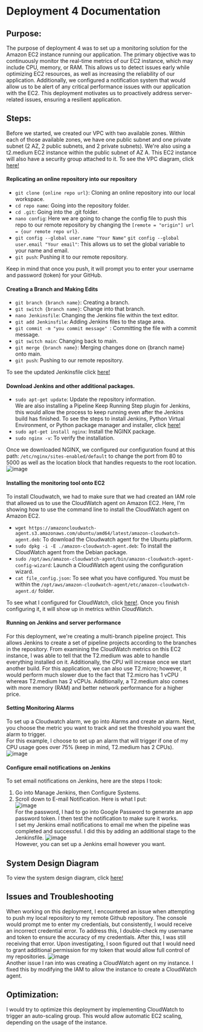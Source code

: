 # Deployment 4 Documentation

## Purpose:
The purpose of deployment 4 was to set up a monitoring solution for the Amazon EC2 instance running our application. The primary objective was to continuously monitor the real-time metrics of our EC2 instance, which may include CPU, memory, or RAM. This allows us to detect issues early while optimizing EC2 resources, as well as increasing the reliability of our application. Additionally, we configured a notification system that would allow us to be alert of any critical performance issues with our application with the EC2. This deployment motivates us to proactively address server-related issues, ensuring a resilient application.

## Steps:
Before we started, we created our VPC with two available zones. Within each of those available zones, we have one public subnet and one private subnet (2 AZ, 2 public subnets, and 2 private subnets). We're also using a t2.medium EC2 instance within the public subnet of AZ A. This EC2 instance will also have a security group attached to it. To see the VPC diagram, click [here!](https://github.com/auzhangLABS/Deployment4/blob/main/images/vpcdiagram.drawio.png)
#### Replicating an online repository into our repository
- `git clone {online repo url}`: Cloning an online repository into our local workspace. <br>
- `cd repo name`: Going into the repository folder. <br>
- `cd .git`: Going into the .git folder. <br>
- `nano config`: Here we are going to change the config file to push this repo to our remote repository by changing the `[remote = "origin"] url = {our remote repo url}`. <br>
- `git config --global user.name "Your Name"` `git config --global user.email "Your email"`: This allows us to set the global variable to your name and email.
- `git push`: Pushing it to our remote repository. <br>

Keep in mind that once you push, it will prompt you to enter your username and password (token) for your GitHub.

#### Creating a Branch and Making Edits
- `git branch {branch name}`: Creating a branch. <br>
- `git switch {branch name}`: Change into that branch. <br>
- `nano Jenkinsfile`: Changing the Jenkins file within the text editor. <br>
- `git add Jenkinsfile`: Adding Jenkins files to the stage area. <br>
- `git commit -m "you commit message" `: Committing the file with a commit message. <br>
- `git switch main`: Changing back to main. <br>
- `git merge {branch name}`: Merging changes done on {branch name} onto main. <br>
- `git push`: Pushing to our remote repository. <br>

To see the updated Jenkinsfile click [here!](https://github.com/auzhangLABS/Deployment4/blob/main/Jenkinsfile)

#### Download Jenkins and other additional packages.
- `sudo apt-get update`: Update the repository information. <br>
We are also installing a Pipeline Keep Running Step plugin for Jenkins, this would allow the process to keep running even after the Jenkins build has finished.
To see the steps to install Jenkins, Python Virtual Environment, or Python package manager and installer, click [here!](https://github.com/auzhangLABS/c4_deployment3) <br>
- `sudo apt-get install nginx`: Install the NGINX package. <br>
- `sudo nginx -v`: To verify the installation. <br>

Once we downloaded NGINX, we configured our configuration found at this path: `/etc/nginx/sites-enabled/default` to change the port from 80 to 5000 as well as the location block that handles requests to the root location. <br>
![image](https://github.com/auzhangLABS/Deployment4/assets/138344000/c5e78eae-ecf8-43c1-96b1-e86acbc4c746) <br>

#### Installing the monitoring tool onto EC2
To install Cloudwatch, we had to make sure that we had created an IAM role that allowed us to use the CloudWatch agent on Amazon EC2. Here, I'm showing how to use the command line to install the CloudWatch agent on Amazon EC2.
- `wget https://amazoncloudwatch-agent.s3.amazonaws.com/ubuntu/amd64/latest/amazon-cloudwatch-agent.deb`: To download the Cloudwatch agent for the Ubuntu platform. <br>
- `sudo dpkg -i -E ./amazon-cloudwatch-agent.deb`: To install the CloudWatch agent from the Debian package. <br>
- `sudo /opt/aws/amazon-cloudwatch-agent/bin/amazon-cloudwatch-agent-config-wizard`: Launch a CloudWatch agent using the configuration wizard. <br>
- `cat file_config.json`: To see what you have configured. You must be within the `/opt/aws/amazon-cloudwatch-agent/etc/amazon-cloudwatch-agent.d/` folder. <br>

To see what I configured for CloudWatch, click [here!](https://github.com/auzhangLABS/Deployment4/blob/main/file_config.json). Once you finish configuring it, it will show up in metrics within CloudWatch.

#### Running on Jenkins and server performance
For this deployment, we're creating a multi-branch pipeline project. This allows Jenkins to create a set of pipeline projects according to the branches in the repository. From examining the CloudWatch metrics on this EC2 instance, I was able to tell that the T2.medium was able to handle everything installed on it. Additionally, the CPU will increase once we start another build. For this application, we can also use T2.micro; however, it would perform much slower due to the fact that T2.micro has 1 vCPU whereas T2.medium has 2 vCPUs. Additionally, a T2.medium also comes with more memory (RAM) and better network performance for a higher price.

#### Setting Monitoring Alarms
To set up a Cloudwatch alarm, we go into Alarms and create an alarm. Next, you choose the metric you want to track and set the threshold you want the alarm to trigger. <br>
For this example, I choose to set up an alarm that will trigger if one of my CPU usage goes over 75% (keep in mind, T2.medium has 2 CPUs). <br>
![image](https://github.com/auzhangLABS/Deployment4/assets/138344000/09cd2346-8134-4b3c-ba49-2b2e30a593b2)

#### Configure email notifications on Jenkins
To set email notifications on Jenkins, here are the steps I took:
1) Go into Manage Jenkins, then Configure Systems. <br>
2) Scroll down to E-mail Notification. Here is what I put: <br>
![image](https://github.com/auzhangLABS/Deployment4/assets/138344000/ed64328d-ffbb-415a-ad2c-60f9ad637e36) <br>
For the password, I had to go into Google Password to generate an app password token. I then test the notification to make sure it works. <br>
I set my Jenkins email notifications to email me when the pipeline was completed and successful. I did this by adding an additional stage to the Jenkinsfile.
![image](https://github.com/auzhangLABS/Deployment4/assets/138344000/608743a1-aec8-4e5b-836a-a9bb73083ecd) <br>
However, you can set up a Jenkins email however you want.


## System Design Diagram
To view the system design diagram, click [here!](https://github.com/auzhangLABS/Deployment4/blob/main/images/d4.drawio.png)

## Issues and Troubleshooting
When working on this deployment, I encountered an issue when attempting to push my local repository to my remote Github repository. The console would prompt me to enter my credentials, but consistently, I would receive an incorrect credential error. To address this, I double-check my username and token to ensure the accuracy of my credentials. After this, I was still receiving that error. Upon investigating, I soon figured out that I would need
to grant additional permission for my token that would allow full control of my repositories.
![image](https://github.com/auzhangLABS/Deployment4/assets/138344000/d8acc41c-d950-4f5a-8eb1-fc9abca37b0c) <br>
Another issue I ran into was creating a CloudWatch agent on my instance. I fixed this by modifying the IAM to allow the instance to create a CloudWatch agent.


## Optimization:
I would try to optimize this deployment by implementing CloudWatch to trigger an auto-scaling group. This would allow automatic EC2 scaling, depending on the usage of the instance.


























